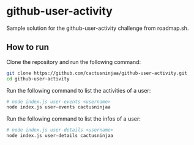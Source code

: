 # github-user-activity

Sample solution for the github-user-activity challenge from roadmap.sh.

## How to run
Clone the repository and run the following command:

```bash
git clone https://github.com/cactusninjaa/github-user-activity.git
cd github-user-activity
```
Run the following command to list the activities of a user:

```bash 
# node index.js user-events <username>
node index.js user-events cactusninjaa
```

Run the following command to list the infos of a user:

```bash 
# node index.js user-details <username>
node index.js user-details cactusninjaa
```
